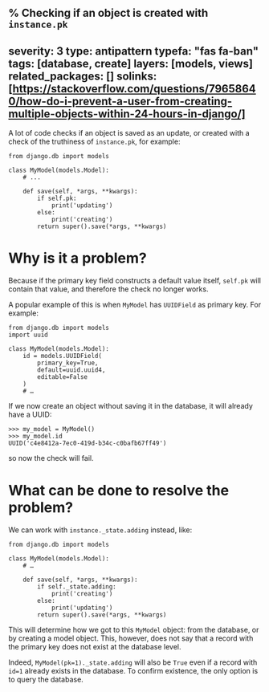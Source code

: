 % Checking if an object is created with `instance.pk`
---
severity: 3
type: antipattern
typefa: "fas fa-ban"
tags: [database, create]
layers: [models, views]
related_packages: []
solinks: [https://stackoverflow.com/questions/79658640/how-do-i-prevent-a-user-from-creating-multiple-objects-within-24-hours-in-django/]
---

A lot of code checks if an object is saved as an update, or created with a check of the truthiness of `instance.pk`, for example:

```python3
from django.db import models

class MyModel(models.Model):
    # ...

    def save(self, *args, **kwargs):
        if self.pk:
            print('updating')
        else:
            print('creating')
        return super().save(*args, **kwargs)
```

# Why is it a problem?

Because if the primary key field constructs a default value itself, `self.pk` will contain that value, and therefore the check no longer works.

A popular example of this is when `MyModel` has `UUIDField` as primary key. For example:

```python3
from django.db import models
import uuid

class MyModel(models.Model):
    id = models.UUIDField(
        primary_key=True,
        default=uuid.uuid4,
        editable=False
    )
    # …
```

If we now create an object without saving it in the database, it will already have a UUID:

```pycon
>>> my_model = MyModel()
>>> my_model.id
UUID('c4e8412a-7ec0-419d-b34c-c0bafb67ff49')
```

so now the check will fail.

# What can be done to resolve the problem?

We can work with `instance._state.adding` instead, like:

```python3
from django.db import models

class MyModel(models.Model):
    # …

    def save(self, *args, **kwargs):
        if self._state.adding:
            print('creating')
        else:
            print('updating')
        return super().save(*args, **kwargs)
```

This will determine how we got to this `MyModel` object: from the database, or by creating a model object. This, however, does not say that a record with the primary key does not exist at the database level.

Indeed, `MyModel(pk=1)._state.adding` will also be `True` even if a record with `id=1` already exists in the database. To confirm existence, the only option is to query the database.
